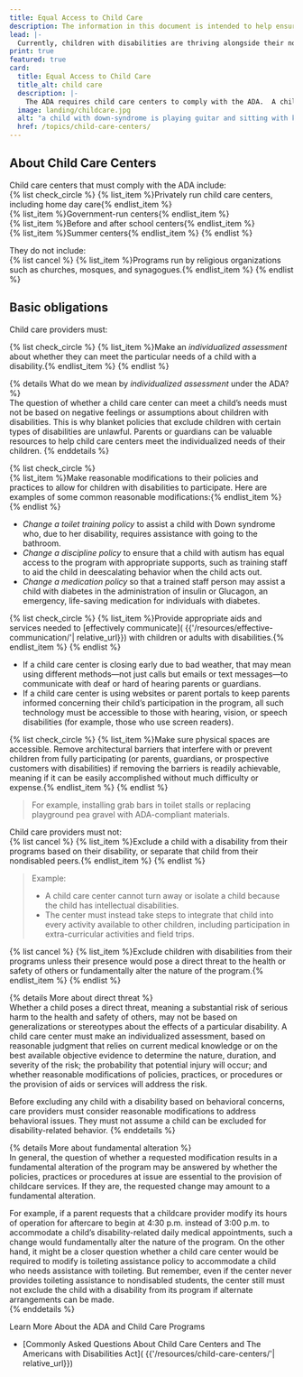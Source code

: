 ```yaml
---
title: Equal Access to Child Care
description: The information in this document is intended to help ensure equal access for all children to child care programs And not turned away based on assumptions about the severity of their disability or how much assistance they may need.
lead: |-
  Currently, children with disabilities are thriving alongside their nondisabled peers in childcare centers across the country that foster inclusion. A child with a disability must never be turned away from a child care center based on assumptions about the severity of the disability or how much assistance they may need. Inclusive programs fulfill the ADA’s promise to ensure equal access to child care programs for all children. The information below is intended to help ensure that your child care program fulfills this promise, too.
print: true
featured: true
card:
  title: Equal Access to Child Care
  title_alt: child care
  description: |-
    The ADA requires child care centers to comply with the ADA.  A child with a disability must never be turned away based on assumptions about their disability.
  image: landing/childcare.jpg
  alt: "a child with down-syndrome is playing guitar and sitting with kids and a teacher"
  href: /topics/child-care-centers/
---
```

## About Child Care Centers  

Child care centers that must comply with the ADA include:  
{% list check_circle %}
{% list_item %}Privately run child care centers, including home day care{% endlist_item %}  
{% list_item %}Government-run centers{% endlist_item %}  
{% list_item %}Before and after school centers{% endlist_item %}  
{% list_item %}Summer centers{% endlist_item %}
{% endlist %}

They do not include:  
{% list cancel %}
{% list_item %}Programs run by religious organizations such as churches, mosques, and synagogues.{% endlist_item %}
{% endlist %}

## Basic obligations  

Child care providers must:  

{% list check_circle %}
{% list_item %}Make an *individualized assessment* about whether they can meet the particular needs of a child with a disability.{% endlist_item %}
{% endlist %}

{% details What do we mean by <em>individualized assessment</em> under the ADA? %}  
The question of whether a child care center can meet a child’s needs must not be based on  negative feelings or assumptions about children with disabilities. This is why blanket policies that exclude children with certain types of disabilities are unlawful. Parents or guardians can be valuable resources to help child care centers meet the individualized needs of their children.
{% enddetails %}  

{% list check_circle %}  
{% list_item %}Make reasonable modifications to their policies and practices to allow for children with disabilities to participate. Here are examples of some common reasonable modifications:{% endlist_item %}
{% endlist %}

- *Change a toilet training policy* to assist a child with Down syndrome who, due to her disability, requires assistance with going to the bathroom.  
- *Change a discipline policy* to ensure that a child with autism has equal access to the program with appropriate supports, such as training staff to aid the child in deescalating behavior when the child acts out.  
- *Change a medication policy* so that a trained staff person may assist a child with diabetes in the administration of insulin or Glucagon, an emergency, life-saving medication for individuals with diabetes.  

{% list check_circle %}
{% list_item %}Provide appropriate aids and services needed to [effectively communicate]( {{'/resources/effective-communication/'| relative_url}}) with children or adults with disabilities.{% endlist_item %}
{% endlist %}  

- If a child care center is closing early due to bad weather, that may mean using different methods—not just calls but emails or text messages—to communicate with deaf or hard of hearing parents or guardians.  
- If a child care center is using websites or parent portals to keep parents informed concerning their child’s participation in the program, all such technology must be accessible to those with hearing, vision, or speech disabilities (for example, those who use screen readers).  

{% list check_circle %}
{% list_item %}Make sure physical spaces are accessible. Remove architectural barriers that interfere with or prevent children from fully participating  (or parents, guardians, or prospective customers with disabilities) if removing the barriers is readily achievable, meaning if it can be easily accomplished without much difficulty or expense.{% endlist_item %}
{% endlist %}  
>For example, installing grab bars in toilet stalls or replacing playground pea gravel with ADA-compliant materials.  

Child care providers must not:  
{% list cancel %}
{% list_item %}Exclude a child with a disability from their programs based on their disability, or separate that child from their nondisabled peers.{% endlist_item %}
{% endlist %}  

>Example:  
>- A child care center cannot turn away or isolate a child because the child has intellectual disabilities.  
>- The center must instead take steps to integrate that child into every activity available to other children, including participation in extra-curricular activities and field trips.  


{% list cancel %}
{% list_item %}Exclude children with disabilities from their programs unless their presence would pose a direct threat to the health or safety of others or fundamentally alter the nature of the program.{% endlist_item %}
{% endlist %}  

{% details More about direct threat %}  
Whether a child poses a direct threat, meaning a substantial risk of serious harm to the health and safety of others, may not be based on generalizations or stereotypes about the effects of a particular disability. A child care center must make an individualized assessment, based on reasonable judgment that relies on current medical knowledge or on the best available objective evidence to determine the nature, duration, and severity of the risk; the probability that potential injury will occur; and whether reasonable modifications of policies, practices, or procedures or the provision of aids or services will address the risk.  

Before excluding any child with a disability based on behavioral concerns, care providers must consider reasonable modifications to address behavioral issues. They must not assume a child can be excluded for disability-related behavior.
{% enddetails %}  


{% details More about fundamental alteration %}  
In general, the question of whether a requested modification results in a fundamental alteration of the program may be answered by whether the policies, practices or procedures at issue are essential to the provision of childcare services.  If they are, the requested change may amount to a fundamental alteration.  

For example, if a parent requests that a childcare provider modify its hours of operation for aftercare to begin at 4:30 p.m. instead of 3:00 p.m. to accommodate a child’s disability-related daily medical appointments, such a change would fundamentally alter the nature of the program. On the other hand, it might be a closer question whether a child care center would be required to modify is toileting assistance policy to accommodate a child who needs assistance with toileting. But remember, even if the center never provides toileting assistance to nondisabled students, the center still must not exclude the child with a disability from its program if alternate arrangements can be made.  
{% enddetails %}

Learn More About the ADA and Child Care Programs  
- [Commonly Asked Questions About Child Care Centers and The Americans with Disabilities Act]( {{'/resources/child-care-centers/'| relative_url}})
